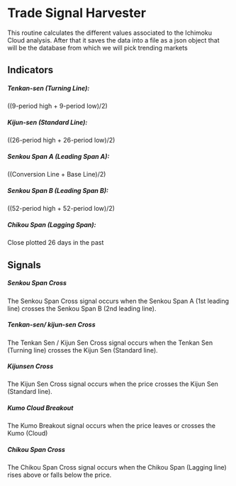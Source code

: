 # Trade Signal Harvester
This routine calculates the different values associated to the Ichimoku Cloud analysis.
After that it saves the data into a file as a json object that will be the database from which we will pick trending markets

## Indicators
##### Tenkan-sen (Turning Line): 
 ((9-period high + 9-period low)/2)

##### Kijun-sen (Standard Line):
 ((26-period high + 26-period low)/2)

##### Senkou Span A (Leading Span A):
 ((Conversion Line + Base Line)/2)

##### Senkou Span B (Leading Span B):
 ((52-period high + 52-period low)/2)
 
##### Chikou Span (Lagging Span): 

 Close plotted 26 days in the past


## Signals

##### Senkou Span Cross

The Senkou Span Cross signal occurs when the Senkou Span A (1st leading line) crosses the Senkou Span B (2nd leading line).

##### Tenkan-sen/ kijun-sen Cross

The Tenkan Sen / Kijun Sen Cross signal occurs when the Tenkan Sen (Turning line) crosses the Kijun Sen (Standard line).


##### Kijunsen Cross

The Kijun Sen Cross signal occurs when the price crosses the Kijun Sen (Standard line).

##### Kumo Cloud Breakout

The Kumo Breakout signal occurs when the price leaves or crosses the Kumo (Cloud)

##### Chikou Span Cross

The Chikou Span Cross signal occurs when the Chikou Span (Lagging line) rises above or falls below the price.